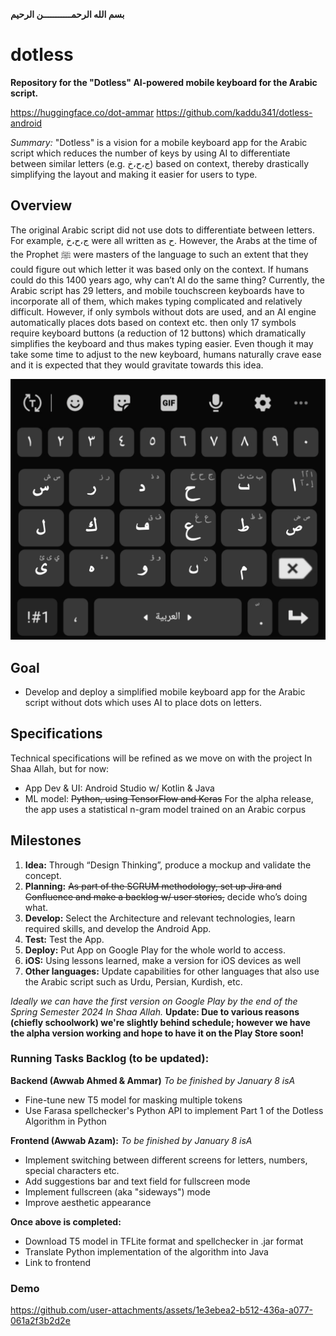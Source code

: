 **بسم الله الرحمـــــــــــن الرحيم**
# dotless
**Repository for the "Dotless" AI-powered mobile keyboard for the Arabic script.**

https://huggingface.co/dot-ammar
https://github.com/kaddu341/dotless-android

*Summary:*
"Dotless" is a vision for a mobile keyboard app for the Arabic script which reduces the number of keys by using AI to differentiate between similar letters (e.g. ج،ح،خ) based on context, thereby drastically simplifying the layout and making it easier for users to type.

## Overview
The original Arabic script did not use dots to differentiate between letters. For example, ج،ح،خ were all written as ح. However, the Arabs at the time of the Prophet ﷺ were masters of the language to such an extent that they could figure out which letter it was based only on the context. If humans could do this 1400 years ago, why can’t AI do the same thing? Currently, the Arabic script has 29 letters, and mobile touchscreen keyboards have to incorporate all of them, which makes typing complicated and relatively difficult. However, if only symbols without dots are used, and an AI engine automatically places dots based on context etc. then only 17 symbols require keyboard buttons (a reduction of 12 buttons) which dramatically simplifies the keyboard and thus makes typing easier. Even though it may take some time to adjust to the new keyboard, humans naturally crave ease and it is expected that they would gravitate towards this idea.

!['Dotless' Mockup for Android keyboard](assets/ProjectMockup_1.png)

## Goal
- Develop and deploy a simplified mobile keyboard app for the Arabic script without dots which uses AI to place dots on letters.

## Specifications
Technical specifications will be refined as we move on with the project In Shaa Allah, but for now:
- App Dev & UI: Android Studio w/ Kotlin & Java
- ML model: ~~Python, using TensorFlow and Keras~~  For the alpha release, the app uses a statistical n-gram model trained on an Arabic corpus

## Milestones
1. **Idea:** Through “Design Thinking”, produce a mockup and validate the concept.
2. **Planning:** ~~As part of the SCRUM methodology, set up Jira and Confluence and make a backlog w/ user stories,~~ decide who’s doing what.
3. **Develop:** Select the Architecture and relevant technologies, learn required skills, and develop the Android App.
4. **Test:** Test the App.
5. **Deploy:** Put App on Google Play for the whole world to access.
6. **iOS:** Using lessons learned, make a version for iOS devices as well
7. **Other languages:** Update capabilities for other languages that also use the Arabic script such as Urdu, Persian, Kurdish, etc.

*Ideally we can have the first version on Google Play by the end of the Spring Semester 2024 In Shaa Allah.*
**Update: Due to various reasons (chiefly schoolwork) we're slightly behind schedule; however we have the alpha version working and hope to have it on the Play Store soon!**

### Running Tasks Backlog (to be updated):
**Backend (Awwab Ahmed & Ammar)**
*To be finished by January 8 isA*
- Fine-tune new T5 model for masking multiple tokens
- Use Farasa spellchecker's Python API to implement Part 1 of the Dotless Algorithm in Python

**Frontend (Awwab Azam):**
*To be finished by January 8 isA*
- Implement switching between different screens for letters, numbers, special characters etc.
- Add suggestions bar and text field for fullscreen mode
- Implement fullscreen (aka "sideways") mode
- Improve aesthetic appearance

**Once above is completed:**
- Download T5 model in TFLite format and spellchecker in .jar format
- Translate Python implementation of the algorithm into Java
- Link to frontend

### Demo
https://github.com/user-attachments/assets/1e3ebea2-b512-436a-a077-061a2f3b2d2e

